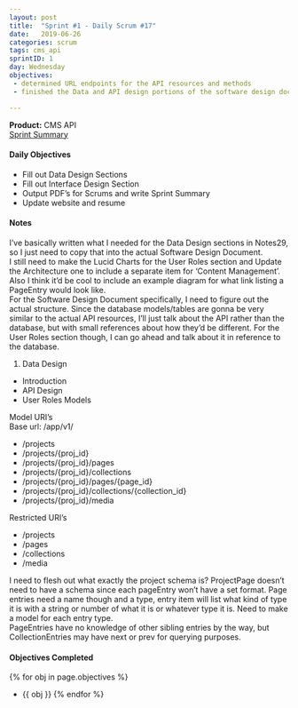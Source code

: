 ```yaml
---
layout: post
title:  "Sprint #1 - Daily Scrum #17"
date:   2019-06-26
categories: scrum
tags: cms_api
sprintID: 1
day: Wednesday
objectives:
 - determined URL endpoints for the API resources and methods
 - finished the Data and API design portions of the software design document

---
```



<b>Product:</b> CMS API  
[Sprint Summary](/blog/projects/cms-sprint-1)

#### Daily Objectives
* Fill out Data Design Sections
* Fill out Interface Design Section
* Output PDF’s for Scrums and write Sprint Summary
* Update website and resume


#### Notes

I’ve basically written what I needed for the Data Design sections in Notes29, so I just need to copy that into the actual Software Design Document.  
I still need to make the Lucid Charts for the User Roles section and Update the Architecture one to include a separate item for ‘Content Management’.  Also I think it’d be cool to include an example diagram for what link listing a PageEntry would look like.  
For the Software Design Document specifically, I need to figure out the actual structure.  Since the database models/tables are gonna be very similar to the actual API resources, I’ll just talk about the API rather than the database, but with small references about how they’d be different.  For the User Roles section though, I can go ahead and talk about it in reference to the database.

1. Data Design
* Introduction
* API Design
* User Roles Models

Model URI’s  
Base url: /app/v1/

* /projects
* /projects/{proj_id}
* /projects/{proj_id}/pages
* /projects/{proj_id}/collections
* /projects/{proj_id}/pages/{page_id}
* /projects/{proj_id}/collections/{collection_id}
* /projects/{proj_id}/media

Restricted URI’s

* /projects
* /pages
* /collections
* /media

I need to flesh out what exactly the project schema is?  ProjectPage doesn’t need to have a schema since each pageEntry won’t have a set format.  Page entries need a name though and a type, entry item will list what kind of type it is with a string or number of what it is or whatever type it is.  Need to make a model for each entry type.  
PageEntries have no knowledge of other sibling entries by the way, but CollectionEntries may have next or prev for querying purposes.

#### Objectives Completed
{% for obj in page.objectives %}
* {{ obj }}
{% endfor %}

<!--#### Thoughts/Questions to Come Back To-->
<!--* Link all the Sprints in the Overview Page-->

<!-- #### Lessons Learned
* Lorem ipsum dolor sit amet, id modo summo tibique nam, ei dolorem vituperata elaboraret quo, pro blandit appareat perfecto eu.
* Lorem ipsum dolor sit amet, id modo summo tibique nam, ei dolorem vituperata elaboraret quo, pro blandit appareat perfecto eu.

#### Plans for Tomorrow
* Lorem ipsum dolor sit amet, id modo summo tibique nam, ei dolorem vituperata elaboraret quo, pro blandit appareat perfecto eu.
* Lorem ipsum dolor sit amet, id modo summo tibique nam, ei dolorem vituperata elaboraret quo, pro blandit appareat perfecto eu. -->